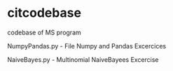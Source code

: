# citcodebase
codebase of MS program

NumpyPandas.py - File Numpy and Pandas Excercices

NaiveBayes.py - Multinomial NaiveBayees Excercise
